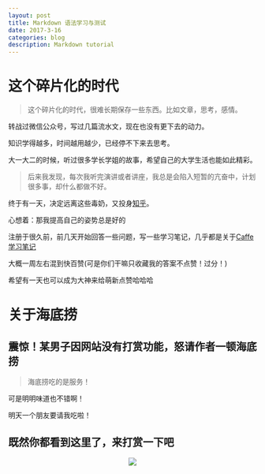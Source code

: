 ```yaml
---
layout: post
title: Markdown 语法学习与测试
date: 2017-3-16
categories: blog
description: Markdown tutorial
---
```


# 这个碎片化的时代

> 这个碎片化的时代，很难长期保存一些东西。比如文章，思考，感情。

转战过微信公众号，写过几篇流水文，现在也没有更下去的动力。

知识学得越多，时间越用越少，已经停不下来去思考。

大一大二的时候，听过很多学长学姐的故事，希望自己的大学生活也能如此精彩。

> 后来我发现，每次我听完演讲或者讲座，我总是会陷入短暂的亢奋中，计划很多事，却什么都做不好。

终于有一天，决定远离这些毒奶，又投身[知乎](https://www.zhihu.com/people/yang-ce-yuan)。

心想着：那我提高自己的姿势总是好的

注册于很久前，前几天开始回答一些问题，写一些学习笔记，几乎都是关于[Caffe学习笔记](https://limbo0000.github.io/limbo/Study/)

大概一周左右混到快百赞(可是你们干嘛只收藏我的答案不点赞！过分！)

希望有一天也可以成为大神来给萌新点赞哈哈哈

# 关于海底捞

## 震惊！某男子因网站没有打赏功能，怒请作者一顿海底捞

> 海底捞吃的是服务！

可是明明味道也不错啊！

明天一个朋友要请我吃啦！



## 既然你都看到这里了，来打赏一下吧

<center>
<a href="http://p1.bqimg.com/4851/824b45a377134a87.jpg" title="点击显示原始图片"><img src="http://p1.bqimg.com/4851/824b45a377134a87t.jpg"></a>
</center>
